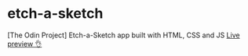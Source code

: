 # etch-a-sketch
[The Odin Project] Etch-a-Sketch app built with HTML, CSS and JS
[Live preview 👌](https://maxp421.github.io/etch-a-sketch/)
